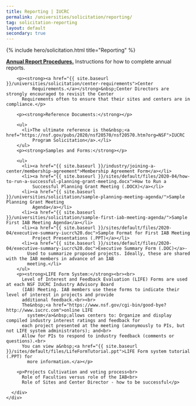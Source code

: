 ```yaml
---
title: Reporting | IUCRC
permalink: /universities/solicitation/reporting/
tag: solicitation-reporting
layout: default
secondary: true
---
```


{% include hero/solicitation.html title="Reporting" %}

  <div class="content-block">
    <div class="container">
      <div class="content-block__inner">
        <p><strong><a href="{{ site.baseurl }}/universities/solicitation/annual-report-instructions/">Annual Report
              Procedures.</a></strong>&nbsp;Instructions for how to complete annual reports.</p>

        <p><strong><a href="{{ site.baseurl }}/universities/solicitation/center-requirements">Center
              Requirements.</a></strong>&nbsp;Center Directors are strongly encouraged to revisit the Center
          Requirements often to ensure that their sites and centers are in compliance.</p>

        <p><strong>Reference Documents:</strong></p>

        <ul>
          <li>The ultimate reference is the&nbsp;<a href="https://nsf.gov/pubs/2020/nsf20570/nsf20570.htm?org=NSF">IUCRC
              Program Solicitation</a>.</li>
        </ul>
        <p><strong>Samples and Forms:</strong></p>

        <ul>
          <li><a href="{{ site.baseurl }}/industry/joining-a-center/membership-agreement">Membership Agreement Form</a></li>
          <li><a href="{{ site.baseurl }}/sites/default/files/2020-04/how-to-run-a-successful-planning-grant-meeting.docx">How to Run a
              Successful Planning Grant Meeting (.DOCX)</a></li>
          <li><a href="{{ site.baseurl }}/universities/solicitation/sample-planning-meeting-agenda/">Sample Planning Grant Meeting
              Agenda</a></li>
          <li><a href="{{ site.baseurl }}/universities/solicitation/sample-first-iab-meeting-agenda/">Sample First IAB Meeting Agenda</a></li>
          <li><a href="{{ site.baseurl }}/sites/default/files/2020-04/executive-summary-iucrc%20.doc">Sample Format for First IAB Meeting
              Project Presentations (.PPT)</a></li>
          <li><a href="{{ site.baseurl }}/sites/default/files/2020-04/executive-summary-iucrc%20.doc">Executive Summary Form (.DOC)</a>-
            Used to summarize proposed projects. Ideally, these are shared with the IAB members in advance of an IAB
            meeting.</li>
        </ul>
        <p><strong>LIFE Form System:</strong><br><br>
          Level of Interest and Feedback Evaluation (LIFE) Forms are used at each NSF IUCRC Industry Advisory Board
          (IAB) Meeting. IAB members use these forms to indicate their level of interest in projects and provide
          additional feedback.<br><br>
          The&nbsp;<a href="https://www.nsf.gov/cgi-bin/good-bye?http://www.iucrc.com">online LIFE
            system</a>&nbsp;allows centers to: Organize and display compiled industry interest ratings and feedback for
          each project presented at the meeting (anonymously to PIs, but not LIFE system administrators); and<br>
          Allow for PIs to respond to industry feedback (comments or questions).<br>
          You can view a&nbsp;<a href="{{ site.baseurl }}/sites/default/files/LifeFormTutorial.ppt">LIFE Form system tutorial (.PPT) for
            more information.</a></p>

        <p>Projects Cultivation and voting process<br>
          Role of Faculties versus role of the IAB<br>
          Role of Sites and Center Director - how to be successful</p>

      </div>
    </div>
  </div>